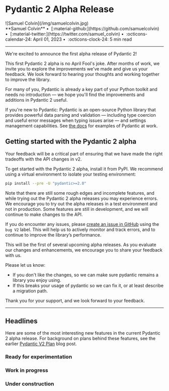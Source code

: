 # Pydantic 2 Alpha Release

<aside class="blog" markdown>
![Samuel Colvin](/img/samuelcolvin.jpg)
<div markdown>
  **Samuel Colvin** &bull;&nbsp;
  [:material-github:](https://github.com/samuelcolvin) &bull;&nbsp;
  [:material-twitter:](https://twitter.com/samuel_colvin) &bull;&nbsp;
  :octicons-calendar-24: April 01, 2023 &bull;&nbsp;
  :octicons-clock-24: 5 min read
</div>
</aside>

---

We're excited to announce the first alpha release of Pydantic 2!

This first Pydantic 2 alpha is no April Fool's joke. After months of work, we invite you to explore the improvements we've made and give us your feedback. We look forward to hearing your thoughts and working together to improve the library.

For many of you, Pydantic is already a key part of your Python toolkit and needs no introduction &mdash; we hope you'll find the improvements and additions in Pydantic 2 useful.

If you're new to Pydantic: Pydantic is an open-source Python library that provides powerful data parsing and validation &mdash; including type coercion and useful error messages when typing issues arise &mdash; and settings management capabilities. See [the docs](/) for examples of Pydantic at work.

## Getting started with the Pydantic 2 alpha

Your feedback will be a critical part of ensuring that we have made the right tradeoffs with the API changes in v2.

To get started with the Pydantic 2 alpha, install it from PyPI. We recommend using a virtual environment to isolate your testing environment:

```bash
pip install --pre -U "pydantic>=2.0"
```

Note that there are still some rough edges and incomplete features, and while trying out the Pydantic 2 alpha releases you may experience errors. We encourage you to try out the alpha releases in a test environment and not in production. Some features are still in development, and we will continue to make changes to the API.

If you do encounter any issues, please [create an issue in GitHub](https://github.com/pydantic/pydantic/issues) using the `bug V2` label. This will help us to actively monitor and track errors, and to continue to improve the library’s performance.

This will be the first of several upcoming alpha releases. As you evaluate our changes and enhancements, we encourage you to share your feedback with us.

Please let us know:

- If you don't like the changes, so we can make sure pydantic remains a library you enjoy using.
- If this breaks your usage of pydantic so we can fix it, or at least describe a migration path.

Thank you for your support, and we look forward to your feedback.

---

## Headlines

Here are some of the most interesting new features in the current Pydantic 2 alpha release. For background on plans behind these features, see the earlier [Pydantic V2 Plan](/blog/pydantic-v2/) blog post.

### Ready for experimentation

### Work in progress

### Under construction
